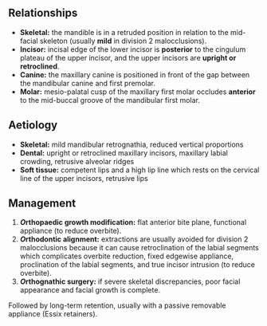 ## Relationships
* **Skeletal:** the mandible is in a retruded position in relation to the mid-facial skeleton (usually **mild** in division 2 malocclusions).
* **Incisor:** incisal edge of the lower incisor is **posterior** to the cingulum plateau of the upper incisor, and the upper incisors are **upright or retroclined**.
* **Canine:** the maxillary canine is positioned in front of the gap between the mandibular canine and first premolar.
* **Molar:** mesio-palatal cusp of the maxillary first molar occludes **anterior** to the mid-buccal groove of the mandibular first molar.

## Aetiology
* **Skeletal:** mild mandibular retrognathia, reduced vertical proportions
* **Dental:** upright or retroclined maxillary incisors, maxillary labial crowding, retrusive alveolar ridges
* **Soft tissue:** competent lips and a high lip line which rests on the cervical line of the upper incisors, retrusive lips

## Management
1. ***O*rthopaedic growth modification:** flat anterior bite plane, functional appliance (to reduce overbite).
2. ***O*rthodontic alignment:** extractions are usually avoided for division 2 malocclusions because it can cause retroclination of the labial segments which complicates overbite reduction, fixed edgewise appliance, proclination of the labial segments, and true incisor intrusion (to reduce overbite).
3. ***O*rthognathic surgery:** if severe skeletal discrepancies, poor facial appearance and facial growth is complete.

Followed by long-term retention, usually with a passive removable appliance (Essix retainers).

